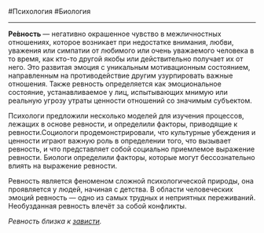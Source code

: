 #Психология #Биология 

---

**Ре́вность** — негативно окрашенное чувство в межличностных отношениях, которое возникает при недостатке внимания, любви, уважения или симпатии от любимого или очень уважаемого человека в то время, как кто-то другой якобы или действительно получает их от него. Это развитая эмоция с уникальным мотивационным состоянием, направленным на противодействие другим узурпировать важные отношения. Также ревность определяется как эмоциональное состояние, устанавливаемое у лиц, испытывающих мнимую или реальную угрозу утраты ценности отношений со значимым субъектом.

Психологи предложили несколько моделей для изучения процессов, лежащих в основе ревности, и определили факторы, приводящие к ревности.Социологи продемонстрировали, что культурные убеждения и ценности играют важную роль в определении того, что вызывает ревность, и что представляет собой социально приемлемое выражение ревности. Биологи определили факторы, которые могут бессознательно влиять на выражение ревности.

Ревность является феноменом сложной психологической природы, она проявляется у людей, начиная с детства. В области человеческих эмоций ревность — одно из самых трудных и неприятных переживаний. Необузданная ревность влечёт за собой конфликты.

_Ревность близка к [зависти](obsidian://open?vault=Mind&file=%D0%91%D0%BE%D0%B3%D0%B0%D1%82%D1%81%D1%82%D0%B2%D0%B0%20%D1%80%D0%B0%D0%B7%D1%83%D0%BC%D0%B0%2F%D0%97%D0%B0%D0%B2%D0%B8%D1%81%D1%82%D1%8C)._